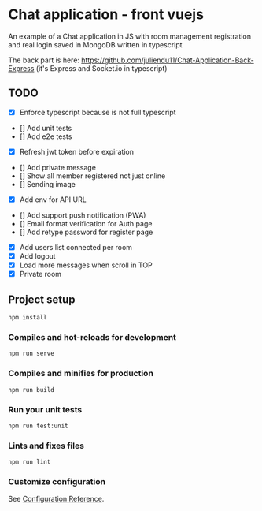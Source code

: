 # Chat application - front vuejs

An example of a Chat application in JS with room management registration and real login saved in MongoDB written in typescript

The back part is here: https://github.com/juliendu11/Chat-Application-Back-Express (it's Express and Socket.io in typescript)

## TODO

- [X] Enforce typescript because is not full typescript
- [] Add unit tests
- [] Add e2e tests
- [X] Refresh jwt token before expiration
- [] Add private message
- [] Show all member registered not just online
- [] Sending image
- [X] Add env for API URL
- [] Add support push notification (PWA)
- [] Email format verification for Auth page
- [] Add retype password for register page
- [X] Add users list connected per room
- [X] Add logout
- [X] Load more messages when scroll in TOP
- [X] Private room

## Project setup
```
npm install
```

### Compiles and hot-reloads for development
```
npm run serve
```

### Compiles and minifies for production
```
npm run build
```

### Run your unit tests
```
npm run test:unit
```

### Lints and fixes files
```
npm run lint
```

### Customize configuration
See [Configuration Reference](https://cli.vuejs.org/config/).
